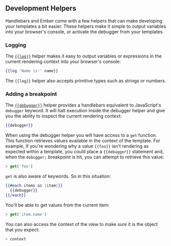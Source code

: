 ## Development Helpers

Handlebars and Ember come with a few helpers that can make developing your
templates a bit easier. These helpers make it simple to output variables into
your browser's console, or activate the debugger from your templates.

### Logging

The [`{{log}}`][1] helper makes it easy to output variables or expressions in
 the
current rendering context into your browser's console:

[1]: http://emberjs.com/api/classes/Ember.Templates.helpers.html#method_log

```handlebars
{{log 'Name is:' name}}
```

The `{{log}}` helper also accepts primitive types such as strings or numbers.

### Adding a breakpoint

The [``{{debugger}}``][1] helper provides a handlebars equivalent to JavaScript's
`debugger` keyword.  It will halt execution inside the debugger helper and give
you the ability to inspect the current rendering context:

[1]: http://emberjs.com/api/classes/Ember.Templates.helpers.html#method_debugger

```handlebars
{{debugger}}
```

When using the debugger helper you will have access to a `get` function. This
function retrieves values available in the context of the template.
For example, if you're wondering why a value `{{foo}}` isn't rendering as
expected within a template, you could place a `{{debugger}}` statement and,
when the `debugger;` breakpoint is hit, you can attempt to retrieve this value:

```javascript
> get('foo')
```

`get` is also aware of keywords. So in this situation:

```handlebars
{{#each items as |item|}}
  {{debugger}}
{{/each}}
```

You'll be able to get values from the current item:

```javascript
> get('item.name')
```

You can also access the context of the view to make sure it is the object that
you expect:

```javascript
> context
```
